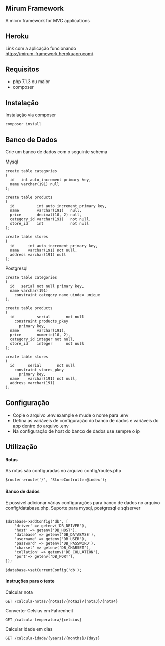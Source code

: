 ## Mirum Framework

A micro framework for MVC applications

Heroku
----------

Link com a aplicação funcionando\
https://mirum-framework.herokuapp.com/

Requisitos
------------

- php 7.1.3 ou maior
- composer


Instalação
------------

Instalação via composer

```bash
composer install
```

Banco de Dados
------------
Crie um banco de dados com o seguinte schema

Mysql
```
create table categories
(
  id   int auto_increment primary key,
  name varchar(191) null
);

create table products
(
  id          int auto_increment primary key,
  name        varchar(191)   null,
  price       decimal(10, 2) null,
  category_id varchar(191)   not null,
  store_id    int            not null
);

create table stores
(
  id      int auto_increment primary key,
  name    varchar(191) not null,
  address varchar(191) null
);

```
Postgresql
```
create table categories
(
  id   serial not null primary key,
  name varchar(191) 
    constraint category_name_uindex unique
);

create table products
(
  id          serial       not null
    constraint products_pkey
      primary key,
  name        varchar(191),
  price       numeric(10, 2),
  category_id integer not null,
  store_id    integer      not null
);

create table stores
(
  id      serial       not null
    constraint stores_pkey
      primary key,
  name    varchar(191) not null,
  address varchar(191)
);

```

Configuração
------------

- Copie o arquivo .env.example e mude o nome para .env
- Defina as variáveis de configuração do banco de dados e variáveis do app dentro do arquivo .env
- Na configuração de host do banco de dados use sempre o ip

Utilização
------------

#### Rotas
As rotas são configuradas no arquivo config/routes.php
```
$router->route('/', 'StoreController@index');
```

#### Banco de dados
É possível adicionar várias configurações para banco de dados no arquivo config/database.php. Suporte para mysql, postgresql e sqlserver
```

$database->addConfig('db', [
    'driver' => getenv('DB_DRIVER'),
    'host' => getenv('DB_HOST'),
    'database' => getenv('DB_DATABASE'),
    'username' => getenv('DB_USER'),
    'password' => getenv('DB_PASSWORD'),
    'charset' => getenv('DB_CHARSET'),
    'collation' => getenv('DB_COLLATION'),
    'port'=> getenv('DB_PORT'),
]);

$database->setCurrentConfig('db');
```

#### Instruções para o teste

Calcular nota
```
GET /calcula-notas/{nota1}/{nota2}/{nota3}/{nota4}
```

Converter Celsius em Fahrenheit
```
GET /calcula-temperatura/{celsius}
```

Calcular idade em dias
```
GET /calcula-idade/{years}/{months}/{days}
```
